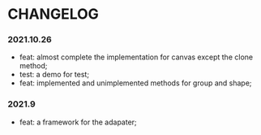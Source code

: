 # CHANGELOG

### 2021.10.26

- feat: almost complete the implementation for canvas except the clone method;
- test: a demo for test;
- feat: implemented and unimplemented methods for group and shape;


### 2021.9

- feat: a framework for the adapater;